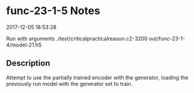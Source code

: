 # func-23-1-5 Notes

2017-12-05 18:53:28

Run with arguments ./test/criticalpracticalreason.c2-3200 out/func-23-1-4/model-21.h5

## Description

Attempt to use the partially trained encoder with the generator, 
loading the previously run model with the generator set to train.
